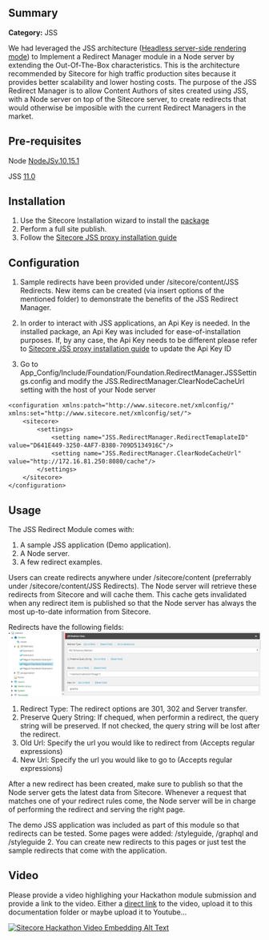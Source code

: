 ## Summary

**Category:** JSS

We had leveraged the JSS architecture ([Headless server-side rendering mode](https://jss.sitecore.com/docs/fundamentals/application-modes)) to Implement a Redirect Manager module in a Node server by extending the Out-Of-The-Box characteristics. This is the architecture recommended by Sitecore for high traffic production sites because it provides better scalability and lower hosting costs. The purpose of the JSS Redirect Manager is to allow Content Authors of sites created using JSS, with a Node server on top of the Sitecore server, to create redirects that would otherwise be imposible with the current Redirect Managers in the market. 

## Pre-requisites


Node [NodeJSv.10.15.1](https://nodejs.org/dist/latest-v10.x/)

JSS [11.0](https://dev.sitecore.net/Downloads/Sitecore_JavaScript_Services/110/Sitecore_JavaScript_Services_1100.aspx)

## Installation

1. Use the Sitecore Installation wizard to install the [package](/sc.package/JSSRedirectManager-20190302.5.zip)
2. Perform a full site publish.
3. Follow the [Sitecore JSS proxy installation guide](/src/Project/Website/node-headless-ssr-proxy)

## Configuration

1. Sample redirects have been provided under /sitecore/content/JSS Redirects. New items can be created (via insert options of the mentioned folder) to demonstrate the benefits of the JSS Redirect Manager. 

2. In order to interact with JSS applications, an Api Key is needed. In the installed package, an Api Key was included for ease-of-installation purposes. If, by any case, the Api Key needs to be different please refer to [Sitecore JSS proxy installation guide](/src/Project/Website/node-headless-ssr-proxy) to update the Api Key ID

3. Go to App_Config/Include/Foundation/Foundation.RedirectManager.JSSSettings.config and modify the JSS.RedirectManager.ClearNodeCacheUrl setting with the host of your Node server

```
<configuration xmlns:patch="http://www.sitecore.net/xmlconfig/" xmlns:set="http://www.sitecore.net/xmlconfig/set/">
    <sitecore>
        <settings>
            <setting name="JSS.RedirectManager.RedirectTemaplateID" value="D641E449-3250-4AF7-B380-709D5134916C"/>
            <setting name="JSS.RedirectManager.ClearNodeCacheUrl" value="http://172.16.81.250:8080/cache"/>
        </settings>
    </sitecore>
</configuration>
```

## Usage

The JSS Redirect Module comes with:
1. A sample JSS application (Demo application).
2. A Node server.
3. A few redirect examples.

Users can create redirects anywhere under /sitecore/content (preferrably under /sitecore/content/JSS Redirects). The Node server will retrieve these redirects from Sitecore and will cache them. This cache gets invalidated when any redirect item is published so that the Node server has always the most up-to-date information from Sitecore.

Redirects have the following fields: 
![Redirect Fields](https://raw.githubusercontent.com/Sitecore-Hackathon/2019-TEAM-ECUADOR/master/documentation/images/redirect.PNG)

1. Redirect Type: The redirect options are 301, 302 and Server transfer.
2. Preserve Query String: If chequed, when performin a redirect, the query string will be preserved. If not checked, the query string will be lost after the redirect.
3. Old Url: Specify the url you would like to redirect from (Accepts regular expressions)
4. New Url: Specify the url you would like to go to (Accepts regular expressions)

After a new redirect has been created, make sure to publish so that the Node server gets the latest data from Sitecore. Whenever a request that matches one of your redirect rules come, the Node server will be in charge of performing the redirect and serving the right page. 

The demo JSS application was included as part of this module so that redirects can be tested. Some pages were added: /styleguide, /graphql and /styleguide 2. You can create new redirects to this pages or just test the sample redirects that come with the application. 


## Video

Please provide a video highlighing your Hackathon module submission and provide a link to the video. Either a [direct link](https://www.youtube.com/watch?v=EpNhxW4pNKk) to the video, upload it to this documentation folder or maybe upload it to Youtube...

[![Sitecore Hackathon Video Embedding Alt Text](https://img.youtube.com/vi/EpNhxW4pNKk/0.jpg)](https://www.youtube.com/watch?v=EpNhxW4pNKk)
